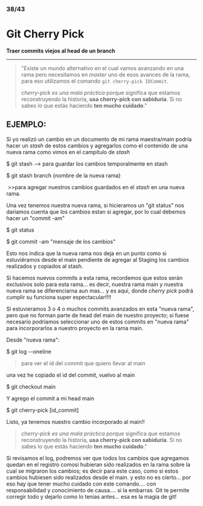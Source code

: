 ### 38/43

# Git Cherry Pick

**Traer commits viejos al head de un branch**

______

> "Existe un mundo alternativo en el cual vamos avanzando en una rama pero necesitamos en *master* uno de esos avances de la rama, para eso utilizamos el comando `git cherry-pick IDCommit`.
>
> *cherry-pick es una mala práctica* porque significa que estamos reconstruyendo la historia, **usa cherry-pick con sabiduría**. Si no sabes lo que estás haciendo **ten mucho cuidado**."

## EJEMPLO:

Si yo realizó un cambio en un documento de mi rama maestra/main podría hacer un *stash* de estos cambios y agregarlos como el contenido de una nueva rama como vimos en el campitulo de *stash*

$ git stash --> para guardar los cambios temporalmente en stash

$ git stash branch {nombre de la nueva rama}

​	>>para agregar nuestros cambios guardados en el *stash* en una nueva rama.

Una vez tenemos nuestra nueva rama, si hicieramos un "git status" nos dariamos cuenta que los cambios estan si agregar, por lo cual debemos hacer un "commit -am"

$ git status

$ git commit -am "mensaje de los cambios"

Esto nos indica que la nueva rama nos deja en un punto como si estuviéramos desde el main pendiente de agregar al Staging los cambios realizados y copiados al stash.

Si hacemos nuevos commits a esta rama, recordemos que estos serán exclusivos solo para esta rama... es decir, nuestra rama main y nuestra nueva rama se diferenciarna aun mas... y es aqui, donde *cherry pick* podrá cumplir su funciona super espectacular!!!!

Si estuvieramos 3 o 4 o muchos commits avanzados en esta "nueva rama", pero que no forman parte de head del main de nuestro proyecto; si fuese necesario podriamos seleccionar uno de estos commits en "nueva rama" para incorporarlos a nuestro proyecto en la rama main. 

Desde "nueva rama":

$ git log --oneline

> para ver el id del commit que quiero llevar al main

una vez he copiado el id del commit, vuelvo al main

$ git checkout main

Y agrego el commit a mi head main

$ git cherry-pick [id_commit]

Listo, ya tenemos nuestro cambio incorporado al main!!

> *cherry-pick es una mala práctica* porque significa que estamos reconstruyendo la historia, **usa cherry-pick con sabiduría**. Si no sabes lo que estás haciendo **ten mucho cuidado**."

Si revisamos el log, podremos ver que todos los cambios que agregamos quedan en el registro comosi hubieran sido realizados en la rama sobre la cual se migraron los cambios; es decir para este caso, como si estos cambios hubiesen sido realizados desde el main. y esto no es cierto... por eso hay que tener mucho cuidado con este comando.... con responsabilidad y conocimiento de causa.... si la embarras. Git te permite corregir todo y dejarlo como lo tenias antes... esa es la magia de git!

